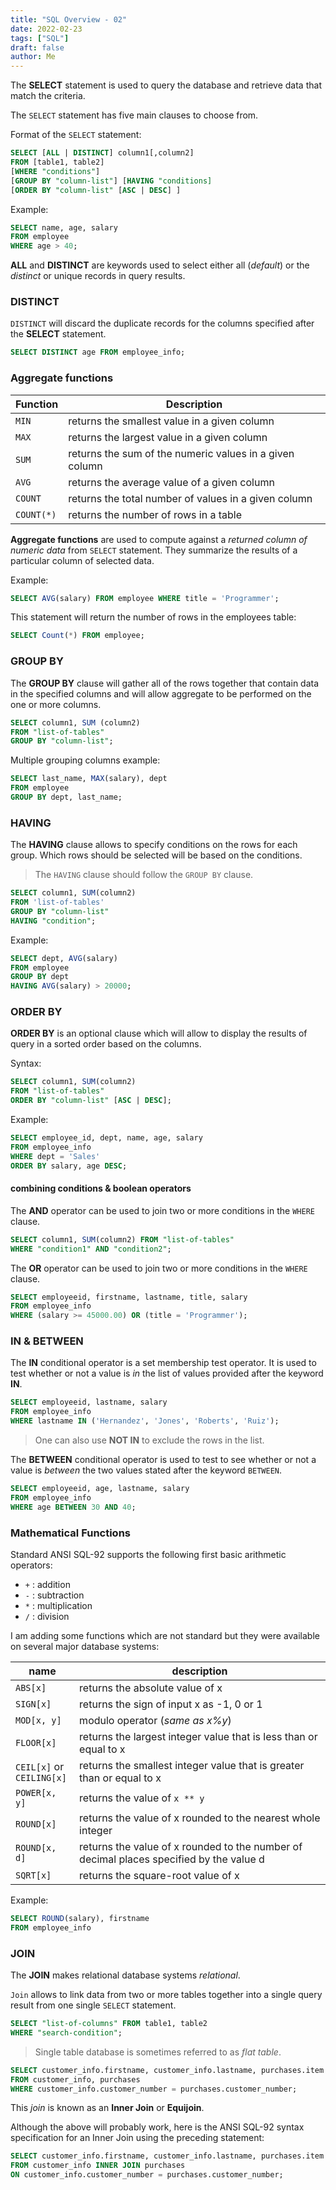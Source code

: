 ```yaml
---
title: "SQL Overview - 02"
date: 2022-02-23
tags: ["SQL"]
draft: false
author: Me
---
```


The **SELECT** statement is used to query the database and retrieve data that match the criteria.

The `SELECT` statement has five main clauses to choose from.

Format of the `SELECT` statement:
```sql
SELECT [ALL | DISTINCT] column1[,column2] 
FROM [table1, table2] 
[WHERE "conditions"] 
[GROUP BY "column-list"] [HAVING "conditions] 
[ORDER BY "column-list" [ASC | DESC] ]
```

Example:
```sql
SELECT name, age, salary
FROM employee
WHERE age > 40;
```

**ALL** and **DISTINCT** are keywords used to select either all (*default*) or the *distinct* or unique records in query results.

### DISTINCT

`DISTINCT` will discard the duplicate records for the columns specified after the **SELECT** statement.
```sql
SELECT DISTINCT age FROM employee_info;
```

### Aggregate functions

| Function | Description |
|----------|-------------|
| `MIN` | returns the smallest value in a given column |
| `MAX` | returns the largest value in a given column |
| `SUM` | returns the sum of the numeric values in a given column |
| `AVG` | returns the average value of a given column |
| `COUNT` | returns the total number of values in a given column |
| `COUNT(*)` | returns the number of rows in a table |

**Aggregate functions** are used to compute against a *returned column of numeric data* from `SELECT` statement. They summarize the results of a particular column of selected data.

Example:
```sql
SELECT AVG(salary) FROM employee WHERE title = 'Programmer';
```

This statement will return the number of rows in the employees table:
```sql
SELECT Count(*) FROM employee;
```

### GROUP BY

The **GROUP BY** clause will gather all of the rows together that contain data in the specified columns and will allow aggregate to be performed on the one or more columns.

```sql
SELECT column1, SUM (column2)
FROM "list-of-tables"
GROUP BY "column-list";
```

Multiple grouping columns example:
```sql
SELECT last_name, MAX(salary), dept
FROM employee
GROUP BY dept, last_name;
```

### HAVING

The **HAVING** clause allows to specify conditions on the rows for each group. Which rows should be selected will be based on the conditions.

> The `HAVING` clause should follow the `GROUP BY` clause.

```sql
SELECT column1, SUM(column2)
FROM 'list-of-tables'
GROUP BY "column-list"
HAVING "condition";
```

Example:
```sql
SELECT dept, AVG(salary)
FROM employee
GROUP BY dept
HAVING AVG(salary) > 20000;
```

### ORDER BY

**ORDER BY** is an optional clause which will allow to display the results of query in a sorted order based on the columns.

Syntax:
```sql
SELECT column1, SUM(column2)
FROM "list-of-tables"
ORDER BY "column-list" [ASC | DESC];
```

Example:
```sql
SELECT employee_id, dept, name, age, salary
FROM employee_info
WHERE dept = 'Sales'
ORDER BY salary, age DESC;
```

#### combining conditions & boolean operators

The **AND** operator can be used to join two or more conditions in the `WHERE` clause. 

```sql
SELECT column1, SUM(column2) FROM "list-of-tables"
WHERE "condition1" AND "condition2";
```

The **OR** operator can be used to join two or more conditions in the `WHERE` clause.

```sql
SELECT employeeid, firstname, lastname, title, salary
FROM employee_info
WHERE (salary >= 45000.00) OR (title = 'Programmer');
```

### IN & BETWEEN

The **IN** conditional operator is a set membership test operator. It is used to test whether or not a value is *in* the list of values provided after the keyword **IN**.

```sql
SELECT employeeid, lastname, salary
FROM employee_info
WHERE lastname IN ('Hernandez', 'Jones', 'Roberts', 'Ruiz');
```

> One can also use **NOT IN** to exclude the rows in the list.

The **BETWEEN** conditional operator is used to test to see whether or not a value is *between* the two values stated after the keyword `BETWEEN`.

```sql
SELECT employeeid, age, lastname, salary
FROM employee_info
WHERE age BETWEEN 30 AND 40;
```

### Mathematical Functions

Standard ANSI SQL-92 supports the following first basic arithmetic operators:
- `+` : addition
- `-` : subtraction
- `*` : multiplication
- `/` : division

I am adding some functions which are not standard but they were available on several major database systems:

| name | description |
|------|-------------|
| `ABS[x]` | returns the absolute value of x |
| `SIGN[x]` | returns the sign of input x as -1, 0 or 1 |
| `MOD[x, y]` | modulo operator (*same as x%y*) |
| `FLOOR[x]` | returns the largest integer value that is less than or equal to x |
| `CEIL[x]` or<br> `CEILING[x]` | returns the smallest integer value that is greater than or equal to x |
| `POWER[x, y]` | returns the value of `x ** y` |
| `ROUND[x]` | returns the value of x rounded to the nearest whole integer |
| `ROUND[x, d]` | returns the value of x rounded to the number of decimal places specified by the value d |
| `SQRT[x]` | returns the square-root value of x |

Example:
```sql
SELECT ROUND(salary), firstname
FROM employee_info
```

### JOIN

The **JOIN** makes relational database systems *relational*.

`Join` allows to link data from two or more tables together into a single query result from one single `SELECT` statement.

```sql
SELECT "list-of-columns" FROM table1, table2
WHERE "search-condition";
```

> Single table database is sometimes referred to as *flat table*.

```sql
SELECT customer_info.firstname, customer_info.lastname, purchases.item
FROM customer_info, purchases
WHERE customer_info.customer_number = purchases.customer_number;
```
This *join* is known as an **Inner Join** or **Equijoin**.

Although the above will probably work, here is the ANSI SQL-92 syntax specification for an Inner Join using the preceding statement:
```sql
SELECT customer_info.firstname, customer_info.lastname, purchases.item
FROM customer_info INNER JOIN purchases
ON customer_info.customer_number = purchases.customer_number;
```
